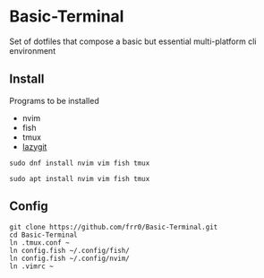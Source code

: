 # Basic-Terminal
Set of dotfiles that compose a basic but essential multi-platform cli environment

## Install

Programs to be installed
- nvim
- fish
- tmux
- [lazygit](https://github.com/jesseduffield/lazygit#installation)

`sudo dnf install nvim vim fish tmux`

`sudo apt install nvim vim fish tmux`

## Config

```
git clone https://github.com/frr0/Basic-Terminal.git
cd Basic-Terminal
ln .tmux.conf ~
ln config.fish ~/.config/fish/
ln config.fish ~/.config/nvim/
ln .vimrc ~
```

